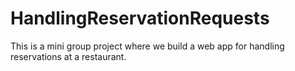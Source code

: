 # HandlingReservationRequests
This is a mini group project where we build a web app for handling reservations at a restaurant. 
